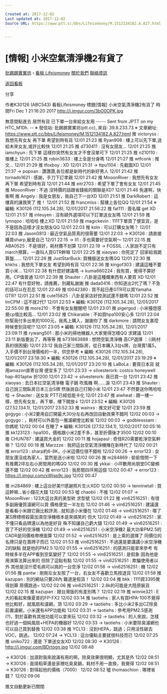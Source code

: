 ```yaml
---

Created at: 2017-12-02
Last updated at: 2017-12-02
Source URL: https://www.ptt.cc/bbs/Lifeismoney/M.1512134182.A.827.html


---
```


# [情報] 小米空氣清淨機2有貨了


[批踢踢實業坊](https://www.ptt.cc/) › [看板 Lifeismoney](https://www.ptt.cc/bbs/Lifeismoney/index.html) [關於我們](https://www.ptt.cc/about.html) [聯絡資訊](https://www.ptt.cc/contact.html)

[返回看板](https://www.ptt.cc/bbs/Lifeismoney/index.html)

分享

作者K30126 (ABC543)
看板Lifeismoney
標題\[情報\] 小米空氣清淨機2有貨了
時間Fri Dec 1 21:16:20 2017
<http://i.imgur.com/3bO0OPK.jpg>

無意間點進去 居然有貨 已下單一台來給女友用 ----- Sent from JPTT on my HTC\_M10h. -- ※ 發信站: 批踢踢實業坊(ptt.cc), 來自: 39.8.233.73 ※ 文章網址: <https://www.ptt.cc/bbs/Lifeismoney/M.1512134182.A.827.html>
推 victoryss : 我想先有女友 再下單 希望到時有貨 12/01 21:23
推 Ryan908 : 樓上可以先下單,送給未來女友,或許比較快 12/01 21:25
推 d730411 : 沒有女朋友... 12/01 21:25
推 iamchyun : 先下單 這樣你突然有女友才不會沒單可下 12/01 21:25
推 n210110 : 推樓上 12/01 21:25
推 robin3633 : 樓上全是分身嗎 12/01 21:27
推 wtfconk : 推文... 12/01 21:29
推 tfoxboy : XD 12/01 21:31
→ ttpu1104 : 先截圖XD 12/01 21:37
→ popoan : 讚讚讚,各位都是新時代的新好男人 12/01 21:42
推 tornado1621 : 感謝，手刀下訂孝親 12/01 21:42
推 MooonRiver : 我想先有女友 再下單 希望到時有貨 12/01 21:44
推 eitr2703 : 希望下單了會有女友 12/01 21:45
推 MooonRiver : 不過 沒特價的話跟省錢板的關聯是XD? 12/01 21:46
免運啊，快衝啊
推 Angely : 我是女朋友，我自己下一台XD 12/01 21:51
推 DarkRobert : 這樓真的讓我笑了 推！ 12/01 21:52
推 francmiss : 幫樓上各位QQ 12/01 21:54
※ 編輯: K30126 (112.105.34.28), 12/01/2017 21:56:22
推 fat111 : 簽名檔 get XD 12/01 21:57
推 inleuyen : 沒有額外選項可以下訂單送女友嗎 12/01 21:59
推 lynnqoo : 哈哈哈 樓上XD 12/01 21:59
推 magickevin : 1111下單買了便宜貨，是不是因為這樣才沒女朋友QQ 12/01 22:03
推 koln : 可以訂購女友嗎？ 12/01 22:03
推 Jason0813 : 最近空氣品質真的很需要 12/01 22:03
→ K30126 : 請直接購買sharp,寵愛自己 12/01 22:15
→ ll1 : 手也需要好空氣啊～ 12/01 22:15
推 ABA0525 : 不是很好，耗材費不划算 12/01 22:19
→ FOSSIL : 人家說不定只有march預算，一直叫人買GTR幹嘛 12/01 22:25
推 xiaoyao : 你死定了 回家給我跪算盤…… 12/01 22:26
推 JustStarBuck: 買機器送女友嗎QQ 12/01 22:30
推 khkhs : 我想先下單女友 希望到時有貨 12/01 22:36
推 kingof303 : 建議這種不要買小米... 12/01 22:38
有什麼好建議嗎
→ kuma660224 : 我有買，覺得不算好用。CP值普通 12/01 22:39
推 Shauter : 八卦是這種爛東西有人要買 XD 12/01 22:47
有什麼好物，請推薦，別藏私謝謝
推 dada0416 : 你知道出2代了嗎？不急的話可以在忍忍 12/01 22:49
推 t0042380 : 買不起日產GTR可以買Yamaha GTR? 12/01 22:51
推 cute15825 : 八卦是家店好控測試還不錯嗎 12/01 22:52
推 ImCPM : 這不就2代? 12/01 22:53
※ 編輯: K30126 (112.105.34.28), 12/01/2017 22:55:00
推 more210 : 不會有女友醒醒吧 12/01 23:01
推 pigergod : 小米檯燈感覺cp值比較高... 12/01 23:02
推 Chikarable : 不如買hpa100安心多 12/01 23:04
你幫我付多出來的1000元，我馬上購入，謝謝你了
推 darkmore : 請問女友甚麼時候會到貨呢!? 12/01 23:05
※ 編輯: K30126 (112.105.34.28), 12/01/2017 23:09:11
推 rywang501 : 那小米的掃地機器人大家覺得怎樣QQ 求建議 12/01 23:11
新版要出了，再等等
推 b731863888 : 想問空氣清淨機 高CP選擇 ：（(耗材真的很困擾) 12/01 23:12
我自己家三間臥房，從日本購入3台s牌，台灣賣1萬5，入手價不到台灣價格的一半，供您參考 ※ 編輯: K30126 (112.105.34.28), 12/01/2017 23:18:30 ※ 編輯: K30126 (112.105.34.28), 12/01/2017 23:19:29 ※ 編輯: K30126 (112.105.34.28), 12/01/2017 23:20:10
推 LaBoLa : 要買日本貨 就用amazon直寄台灣 便宜多了 12/01 23:33
→ silvesterork: costco honeywell hap-801aptw 折1200 12/01 23:42
→ silvesterork: 我已買一台 12/01 23:42
推 xiaoyao : 去日本扛空氣清淨機 電子鍋 吹風機 啊……淚 12/01 23:43
推 Shauter : 自己說三間臥房日本三台S牌 然後說自己打開小米 12/01 23:47
不然要送你嗎哈哈哈
→ Shauter : 送女友 PTT已經低能卡化 12/01 23:47
推 aiwheat : 跟一樓一樣，想先有女友，再下單，樓下開放↓ 12/01 23:52
※ 編輯: K30126 (27.52.134.1), 12/01/2017 23:52:33
推 wainxs : 推文好可愛 12/01 23:59
推 gogygo : 小米2要用自訂開最大30分左右再改回自動效果不錯阿 12/02 00:03
→ gogygo : ，耗材可以外面包一層濾網會比較省 12/02 00:03
→ godblesssam : 你媽呢 12/02 00:04
在睡了 ※ 編輯: K30126 (27.52.134.1), 12/02/2017 00:05:16
推 kk123123 : hpa100，價格跟小米2差不多，甚至折價後才3500 12/02 00:10
推 CHUN787 : 建議買大金的 12/02 00:11
推 hojapaul : 奇怪R20需要乾淨空氣幹嘛？ 12/02 00:18
推 Marzzze : 我把這台空氣清淨機賭在新時代了 12/02 00:21
推 error123 : sharp約6-8K，小米這價位很不錯啦 12/02 00:26
→ error123 : 女朋友還沒成為家人，當然是送小米啦 12/02 00:26
推 m284869 : 偷偷借問一下 有推薦2坪左右小房間用的嗎QQ 12/02 00:30
推 ykkai : 小坪數用尚朋堂DC變頻還不錯 12/02 00:42
推 error123 : 我房間四坪用這個 12/02 00:47
→ error123 : <https://i.imgur.com/xWjsp9c.jpg> 12/02 00:47

推 m284869 : 樓上這台好美!!!感謝照片生火XDD 12/02 00:50
→ tenninetall : 買這幹嘛...省小錢花大錢 12/02 00:53
噓 chaobii : 不推 12/02 01:07
→ MooonRiver : 123大這台真的美型欸 求型號 12/02 01:22
推 vin62516251 : 有很多副廠優質濾網可以買 價格便宜一半左右 12/02 01:46
→ vin62516251 : 建議還是看看小米跟它廠比較評測…就知道小米優在 12/02 01:48
→ vin62516251 : 哪了 某S牌標榜殺菌加濕空淨機根本是來搞笑的 但大 12/02 01:49
→ vin62516251 : 家不懂只看品牌還以為他是好貨 殊不知讓自己虧大錢 12/02 01:49
→ vin62516251 : 買了不好的空淨機 12/02 01:49
→ vin62516251 : 小米空淨機2 最大功率PM2.5的CADR是同價格帶裡面算 12/02 01:52
→ vin62516251 : 是上乘的選擇了 同價位的名牌只是在賣牌子而已 12/02 01:53
推 vin62516251 : 不過還是要講講小米空淨機2的缺點 就是他的PM2.5 12/02 01:55
→ vin62516251 : 的感測只能拿來參考 有時候多半在APP看到空氣變好了 12/02 01:55
→ vin62516251 : 是假象 因為他是用演算法算出來的 但除了這點有點 12/02 01:55
→ vin62516251 : 欺騙使用者以外 其他是沒什麼毛病可以挑的一台空淨 12/02 01:56
→ vin62516251 : 機 12/02 01:56
推 pantw : 剛剛左女友按了一台，右女友不喜歡立馬按退貨 12/02 01:58
推 kazupan : 別的網站只要28內 難道是假貨！ 12/02 02:04
推 bkk : 1111買3395覺得划算 原價跳過~ 12/02 02:06
推 vin62516251 : 2.8k的可能是大陸原裝貨 12/02 02:15
推 kazupan : 跟台灣版的有差別嗎？ 12/02 02:19
推 winnie321 : E大的看起來像夏普的FP-FX2 12/02 03:14
推 taotiehs : 家人有買HPA-100不覺得他比較好，就風扇和濾網，頂 12/02 03:29
→ taotiehs : 多比小米2多出CZ除臭前置濾網，小米還有APP功能和 12/02 03:31
→ taotiehs : 參考用PM2.5感測(?)，對於喜歡有其他功能可以拿來玩 12/02 03:32
→ taotiehs : 的人來說，怎樣也好過一個純風扇+HEPA的機器好 12/02 03:33
→ taotiehs : 小米要除臭濾網也可以自己買到替換 12/02 03:38
推 YCL13 : 沒到HEPA，跳過；只用活性碳去VOC，跳過。 12/02 07:24
→ YCL13 : 這台優點主要就很科技而已 12/02 07:25
推 uniko722 : 還是 下單送女友XD 12/02 08:30
→ K30126 : <http://i.imgur.com/BDrtogn.jpg> 12/02 08:48

→ K30126 : 加濕對我來說滿有用的啊，除臭效果很明顯，尤其是外 12/02 08:51
→ K30126 : 面燒稻草還是家裡吃臭臭鍋，耗材不用一直換，我覺得 12/02 08:51
→ K30126 : 對得起他的價格（7000） 12/02 08:52
噓 thomaschion : 哪裡省錢？ 12/02 09:06

推文自動更新已關閉

